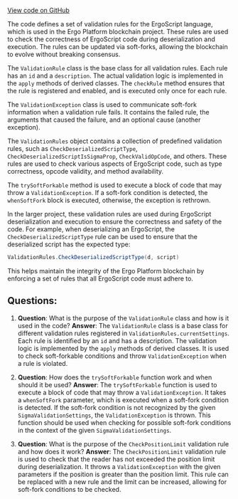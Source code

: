 [View code on GitHub](sigmastate-interpreterhttps://github.com/ScorexFoundation/sigmastate-interpreter/interpreter/shared/src/main/scala/org/ergoplatform/validation/ValidationRules.scala)

The code defines a set of validation rules for the ErgoScript language, which is used in the Ergo Platform blockchain project. These rules are used to check the correctness of ErgoScript code during deserialization and execution. The rules can be updated via soft-forks, allowing the blockchain to evolve without breaking consensus.

The `ValidationRule` class is the base class for all validation rules. Each rule has an `id` and a `description`. The actual validation logic is implemented in the `apply` methods of derived classes. The `checkRule` method ensures that the rule is registered and enabled, and is executed only once for each rule.

The `ValidationException` class is used to communicate soft-fork information when a validation rule fails. It contains the failed rule, the arguments that caused the failure, and an optional cause (another exception).

The `ValidationRules` object contains a collection of predefined validation rules, such as `CheckDeserializedScriptType`, `CheckDeserializedScriptIsSigmaProp`, `CheckValidOpCode`, and others. These rules are used to check various aspects of ErgoScript code, such as type correctness, opcode validity, and method availability.

The `trySoftForkable` method is used to execute a block of code that may throw a `ValidationException`. If a soft-fork condition is detected, the `whenSoftFork` block is executed, otherwise, the exception is rethrown.

In the larger project, these validation rules are used during ErgoScript deserialization and execution to ensure the correctness and safety of the code. For example, when deserializing an ErgoScript, the `CheckDeserializedScriptType` rule can be used to ensure that the deserialized script has the expected type:

```scala
ValidationRules.CheckDeserializedScriptType(d, script)
```

This helps maintain the integrity of the Ergo Platform blockchain by enforcing a set of rules that all ErgoScript code must adhere to.
## Questions: 
 1. **Question**: What is the purpose of the `ValidationRule` class and how is it used in the code?
   **Answer**: The `ValidationRule` class is a base class for different validation rules registered in `ValidationRules.currentSettings`. Each rule is identified by an `id` and has a description. The validation logic is implemented by the `apply` methods of derived classes. It is used to check soft-forkable conditions and throw `ValidationException` when a rule is violated.

2. **Question**: How does the `trySoftForkable` function work and when should it be used?
   **Answer**: The `trySoftForkable` function is used to execute a block of code that may throw a `ValidationException`. It takes a `whenSoftFork` parameter, which is executed when a soft-fork condition is detected. If the soft-fork condition is not recognized by the given `SigmaValidationSettings`, the `ValidationException` is thrown. This function should be used when checking for possible soft-fork conditions in the context of the given `SigmaValidationSettings`.

3. **Question**: What is the purpose of the `CheckPositionLimit` validation rule and how does it work?
   **Answer**: The `CheckPositionLimit` validation rule is used to check that the reader has not exceeded the position limit during deserialization. It throws a `ValidationException` with the given parameters if the position is greater than the position limit. This rule can be replaced with a new rule and the limit can be increased, allowing for soft-fork conditions to be checked.